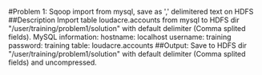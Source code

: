 #Problem 1: 
Sqoop import from mysql, save as ',' delimitered text on HDFS
##Description
Import table loudacre.accounts from mysql to HDFS dir "/user/training/problem1/solution" with default delimiter (Comma splited fields).
MySQL information:
hostname: localhost
username: training
password: training
table: loudacre.accounts
##Output: 
Save to HDFS dir "/user/training/problem1/solution" with default delimiter (Comma splited fields) and uncompressed.
